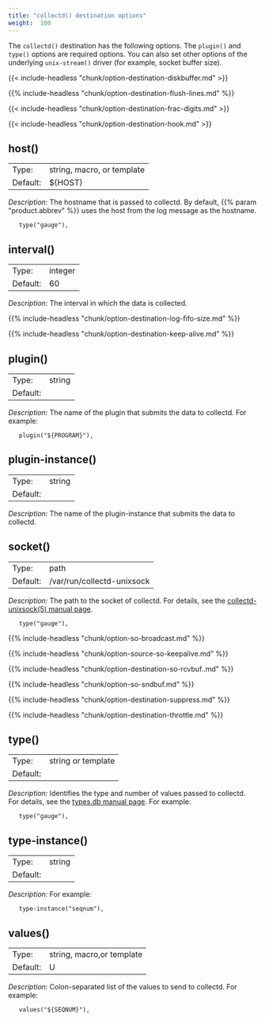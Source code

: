 ```yaml
---
title: "collectd() destination options"
weight:  100
---
```

<!-- DISCLAIMER: This file is based on the syslog-ng Open Source Edition documentation https://github.com/balabit/syslog-ng-ose-guides/commit/2f4a52ee61d1ea9ad27cb4f3168b95408fddfdf2 and is used under the terms of The syslog-ng Open Source Edition Documentation License. The file has been modified by Axoflow. -->

The `collectd()` destination has the following options. The `plugin()` and `type()` options are required options. You can also set other options of the underlying `unix-stream()` driver (for example, socket buffer size).

{{< include-headless "chunk/option-destination-diskbuffer.md" >}}

{{% include-headless "chunk/option-destination-flush-lines.md" %}}

{{< include-headless "chunk/option-destination-frac-digits.md" >}}

{{< include-headless "chunk/option-destination-hook.md" >}}


## host()

|          |                            |
| -------- | -------------------------- |
| Type:    | string, macro, or template |
| Default: | ${HOST}                    |

*Description:* The hostname that is passed to collectd. By default, {{% param "product.abbrev" %}} uses the host from the log message as the hostname.

```shell
   type("gauge"),
```



## interval()

|          |         |
| -------- | ------- |
| Type:    | integer |
| Default: | 60      |

*Description:* The interval in which the data is collected.


{{% include-headless "chunk/option-destination-log-fifo-size.md" %}}

{{% include-headless "chunk/option-destination-keep-alive.md" %}}


## plugin()

|          |        |
| -------- | ------ |
| Type:    | string |
| Default: |        |

*Description:* The name of the plugin that submits the data to collectd. For example:

```shell
   plugin("${PROGRAM}"),
```



## plugin-instance()

|          |        |
| -------- | ------ |
| Type:    | string |
| Default: |        |

*Description:* The name of the plugin-instance that submits the data to collectd.



## socket()

|          |                            |
| -------- | -------------------------- |
| Type:    | path                       |
| Default: | /var/run/collectd-unixsock |

*Description:* The path to the socket of collectd. For details, see the [collectd-unixsock(5) manual page](https://www.collectd.org/documentation/manpages/collectd-unixsock.html).

```shell
   type("gauge"),
```


{{% include-headless "chunk/option-so-broadcast.md" %}}

{{% include-headless "chunk/option-source-so-keepalive.md" %}}

{{% include-headless "chunk/option-destination-so-rcvbuf..md" %}}

{{% include-headless "chunk/option-so-sndbuf.md" %}}

{{% include-headless "chunk/option-destination-suppress.md" %}}

{{% include-headless "chunk/option-destination-throttle.md" %}}


## type()

|          |                    |
| -------- | ------------------ |
| Type:    | string or template |
| Default: |                    |

*Description:* Identifies the type and number of values passed to collectd. For details, see the [types.db manual page](https://www.collectd.org/documentation/manpages/types.db.html). For example:

```shell
   type("gauge"),
```



## type-instance()

|          |        |
| -------- | ------ |
| Type:    | string |
| Default: |        |

*Description:* For example:

```shell
   type-instance("seqnum"),
```



## values()

|          |                           |
| -------- | ------------------------- |
| Type:    | string, macro,or template |
| Default: | U                         |

*Description:* Colon-separated list of the values to send to collectd. For example:

```shell
   values("${SEQNUM}"),
```

